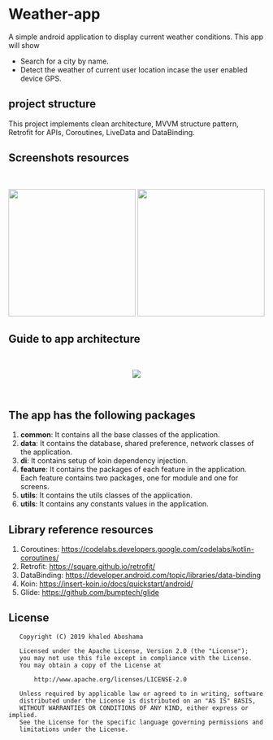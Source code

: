 # Weather-app
A simple android application to display current weather conditions. This app will show
- Search for a city by name.
- Detect the weather of current user location incase the user enabled device GPS. 

## project structure
This project implements clean architecture, MVVM structure pattern, Retrofit for APIs, Coroutines, LiveData and DataBinding.

## Screenshots resources
<br>
<p align="start">
   <img width="250" src="https://user-images.githubusercontent.com/5102649/142738832-f303ef85-0be4-4105-9317-654de472deb3.png">
   <img width="250" src="https://user-images.githubusercontent.com/5102649/142738868-739eb9e8-2cf1-4782-86ed-525d408bb279.png">  
</p>


## Guide to app architecture
<br>
<p align="center">
  <img src="https://user-images.githubusercontent.com/5102649/133154141-724fc256-a806-410b-bde0-0402ea0fd5a1.PNG">
</p>
<br>

## The app has the following packages
1. **common**: It contains all the base classes of the application.
2. **data**: It contains the database, shared preference, network classes of the application.
3. **di**: It contains setup of koin dependency injection.
4. **feature**: It contains the packages of each feature in the application. Each feature contains two packages, one for module and one for screens.
5. **utils**: It contains the utils classes of the application.
6. **utils**: It contains any constants values in the application.


## Library reference resources
1. Coroutines: https://codelabs.developers.google.com/codelabs/kotlin-coroutines/
2. Retrofit: https://square.github.io/retrofit/
3. DataBinding: https://developer.android.com/topic/libraries/data-binding
4. Koin: https://insert-koin.io/docs/quickstart/android/
5. Glide: https://github.com/bumptech/glide

## License
```
   Copyright (C) 2019 khaled Aboshama

   Licensed under the Apache License, Version 2.0 (the "License");
   you may not use this file except in compliance with the License.
   You may obtain a copy of the License at

       http://www.apache.org/licenses/LICENSE-2.0

   Unless required by applicable law or agreed to in writing, software
   distributed under the License is distributed on an "AS IS" BASIS,
   WITHOUT WARRANTIES OR CONDITIONS OF ANY KIND, either express or implied.
   See the License for the specific language governing permissions and
   limitations under the License.
```
